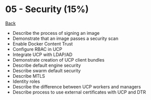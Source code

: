 # 05 - Security (15%)

[Back](../ReadMe.md)
  
+ Describe​ ​the ​​process​ ​of ​​signing​ ​an ​​image
+ Demonstrate ​​that​ ​an ​​image​ ​passes​​ a ​​security​ ​scan
+ Enable​​ Docker​​ Content​​ Trust
+ Configure​​ RBAC​ ​in ​​UCP
+ Integrate​​ UCP​​ with​​ LDAP/AD
+ Demonstrate ​​creation ​​of ​​UCP ​​client ​​bundles
+ Describe​​ default​​ engine​​ security
+ Describe​​ swarm​​ default​ ​security
+ Describe​ ​MTLS
+ Identity​​ roles
+ Describe ​​the​​ difference​​ between​ ​UCP​ ​workers​ ​and ​​managers
+ Describe ​​process ​​to ​​use ​​external ​​certificates ​​with ​​UCP ​​and ​​DTR

